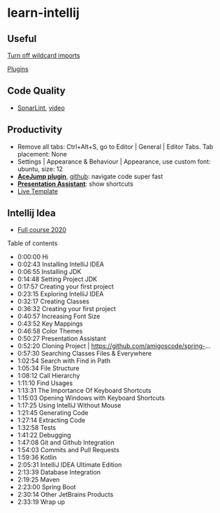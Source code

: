 # learn-intellij

## Useful

[Turn off wildcard imports](https://peterdev.pl/2019/10/18/why-you-should-avoid-star-imports-in-intellij-idea/)

[Plugins](https://www.youtube.com/watch?v=2B7Ft_BGU3E)

## Code Quality

- [SonarLint](https://www.sonarlint.org/intellij), [video](https://youtu.be/T3eM5X_ohzI)

## Productivity

- Remove all tabs: Ctrl+Alt+S, go to Editor | General | Editor Tabs. Tab placement: None
- Settings | Appearance & Behaviour | Appearance, use custom font: ubuntu, size: 12
- [**AceJump plugin**](https://www.youtube.com/watch?v=8cgy8ITtsJE), [github](https://github.com/acejump/AceJump): navigate code super fast
- [**Presentation Assistant**](https://www.youtube.com/watch?v=yefmcX57Eyg&t=3027s): show shortcuts
- [Live Template](https://www.youtube.com/watch?v=ffBeoE6NNBSs)

## Intellij Idea

- [Full course 2020](https://www.youtube.com/watch?v=yefmcX57Eyg)

Table of contents
- 0:00:00 Hi
- 0:02:43 Installing IntelliJ IDEA
- 0:06:55 Installing JDK
- 0:14:48 Setting Project JDK
- 0:17:57 Creating your first project
- 0:23:15 Exploring IntelliJ IDEA
- 0:32:17 Creating Classes
- 0:36:32 Creating your first project
- 0:40:57 Increasing Font Size
- 0:43:52 Key Mappings
- 0:46:58 Color Themes
- 0:50:27 Presentation Assistant
- 0:52:20 Cloning Project | https://github.com/amigoscode/spring-...
- 0:57:30 Searching Classes Files & Everywhere
- 1:02:54 Search with Find in Path
- 1:05:34 File Structure
- 1:08:12 Call Hierarchy
- 1:11:10 Find Usages
- 1:13:31 The Importance Of Keyboard Shortcuts
- 1:15:03 Opening Windows with Keyboard Shortcuts
- 1:17:25 Using IntelliJ Without Mouse 
- 1:21:45 Generating Code 
- 1:27:14 Extracting Code 
- 1:32:58 Tests 
- 1:41:22 Debugging 
- 1:47:08 Git and Github Integration 
- 1:54:03 Commits and Pull Requests
- 1:59:36 Kotlin
- 2:05:31 IntelliJ IDEA Ultimate Edition
- 2:13:39 Database Integration
- 2:19:25 Maven
- 2:23:00 Spring Boot
- 2:30:14 Other JetBrains Products
- 2:33:19 Wrap up


